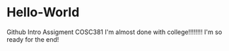 # Hello-World
Github Intro Assigment COSC381
I'm almost done with college!!!!!!!!
I'm so ready for the end! 
